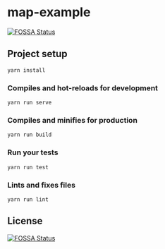 # map-example
[![FOSSA Status](https://app.fossa.io/api/projects/git%2Bgithub.com%2Fdenisinvader%2Fvue-d3-map.svg?type=shield)](https://app.fossa.io/projects/git%2Bgithub.com%2Fdenisinvader%2Fvue-d3-map?ref=badge_shield)


## Project setup
```
yarn install
```

### Compiles and hot-reloads for development
```
yarn run serve
```

### Compiles and minifies for production
```
yarn run build
```

### Run your tests
```
yarn run test
```

### Lints and fixes files
```
yarn run lint
```


## License
[![FOSSA Status](https://app.fossa.io/api/projects/git%2Bgithub.com%2Fdenisinvader%2Fvue-d3-map.svg?type=large)](https://app.fossa.io/projects/git%2Bgithub.com%2Fdenisinvader%2Fvue-d3-map?ref=badge_large)